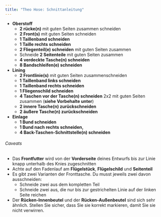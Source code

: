 ```yaml
---
title: "Theo Hose: Schnittanleitung"
---
```


- **Oberstoff**
  - **2 rücke(n)** mit guten Seiten zusammen schneiden
  - **2 Front(s)** mit guten Seiten schneiden
  - **1 Taillenband schneiden**
  - **1 Taille rechts schneiden**
  - **2 Fliegenteil(e) schneiden** mit guten Seiten zusammen
  - Schneide **2 Seitenteile** mit guten Seiten zusammen
  - **4 verdeckte Tasche(n) schneiden**
  - **8 Bandschleifen(e) schneiden**
- **Lining**
  - **2 Frontlinie(s)** mit guten Seiten zusammenschneiden
  - **1 Taillenband links schneiden**
  - **1 Taillenband rechts schneiden**
  - **1 Fliegenschild schneiden**
  - **4 Taschen vor der Tasche(n) schneiden** 2x2 mit guten Seiten zusammen (**siehe Vorbehalte unter**)
  - **2 innere Tasche(n) zurückschneiden**
  - **2 äußere Tasche(n) zurückschneiden**
- **Einlage**
  - **1 Bund schneiden**
  - **1 Bund nach rechts schneiden,**
  - **4 Back-Taschen-Schnittstelle(n) schneiden**

<Warning>

###### Caveats

- Das **Frontfutter** wird von der **Vorderseite** deines Entwurfs bis zur Linie knapp unterhalb des Knies zugeschnitten
- Achte auf den Fadenlauf am **Flügelstück**, **Flügelschild** und **Seitenteil**
- Es gibt zwei Varianten der Fronttasche. Du musst jeweils zwei davon ausschneiden:
  - Schneide zwei aus dem kompletten Teil
  - Schneide zwei aus, die nur bis zur gestrichelten Linie auf der linken Seite reichen
- Der **Rücken-Innenbeutel** und der **Rücken-Außenbeutel** sind sich sehr ähnlich. Stellen Sie sicher, dass Sie sie korrekt markieren, damit Sie sie nicht verwirren.

</Warning>
